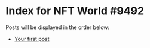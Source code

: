 # Index for NFT World #9492
Posts will be displayed in the order below:

- [Your first post](./001-first.md)

